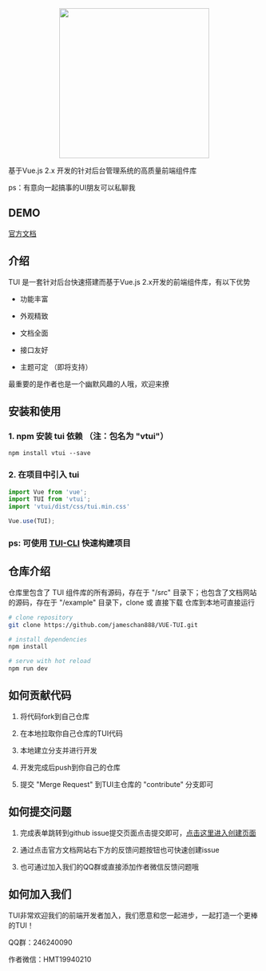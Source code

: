 <div style="text-align: center"><img src="https://raw.githubusercontent.com/Bennnis/TUI/v1.0.0/example/assets/TV.jpg" width="300"></div>

基于Vue.js 2.x 开发的针对后台管理系统的高质量前端组件库

ps：有意向一起搞事的UI朋友可以私聊我

## DEMO
[官方文档](http://139.196.122.248/)

## 介绍
TUI 是一套针对后台快速搭建而基于Vue.js 2.x开发的前端组件库，有以下优势

* 功能丰富

* 外观精致

* 文档全面

* 接口友好

* 主题可定 （即将支持）

最重要的是作者也是一个幽默风趣的人哦，欢迎来撩

## 安装和使用
### 1. npm 安装 tui 依赖 （注：包名为 "vtui"）

```$bash
npm install vtui --save
```

### 2. 在项目中引入 tui

```javascript
import Vue from 'vue';
import TUI from 'vtui';
import 'vtui/dist/css/tui.min.css'

Vue.use(TUI);
```

### ps: 可使用 [TUI-CLI](https://github.com/jameschan888/tui-cli) 快速构建项目

## 仓库介绍
仓库里包含了 TUI 组件库的所有源码，存在于 "/src" 目录下；也包含了文档网站的源码，存在于 "/example" 目录下，clone 或 直接下载 仓库到本地可直接运行

``` bash
# clone repository
git clone https://github.com/jameschan888/VUE-TUI.git
```

``` bash
# install dependencies
npm install
```

``` bash
# serve with hot reload
npm run dev
```

## 如何贡献代码
1. 将代码fork到自己仓库

2. 在本地拉取你自己仓库的TUI代码

3. 本地建立分支并进行开发

4. 开发完成后push到你自己的仓库

5. 提交 "Merge Request" 到TUI主仓库的 "contribute" 分支即可

## 如何提交问题
1. 完成表单跳转到github issue提交页面点击提交即可，[点击这里进入创建页面](https://bennnis.github.io/TUI/create-issue.html) 

2. 通过点击官方文档网站右下方的反馈问题按钮也可快速创建issue

3. 也可通过加入我们的QQ群或直接添加作者微信反馈问题哦

## 如何加入我们
TUI非常欢迎我们的前端开发者加入，我们愿意和您一起进步，一起打造一个更棒的TUI！

QQ群：246240090

作者微信：HMT19940210
